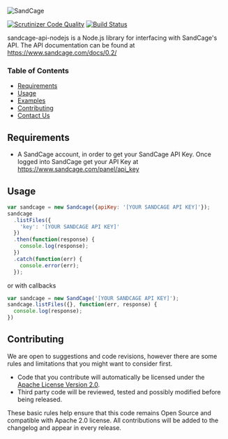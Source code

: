 ![SandCage](https://d18m5nnl28b2pp.cloudfront.net/p/a/img/header.png)

[![Scrutinizer Code Quality](https://scrutinizer-ci.com/g/sandcage/sandcage-api-nodejs/badges/quality-score.png?b=master)](https://scrutinizer-ci.com/g/sandcage/sandcage-api-nodejs/?branch=master)
[![Build Status](https://travis-ci.org/sandcage/sandcage-api-nodejs.svg?branch=master)](https://travis-ci.org/sandcage/sandcage-api-nodejs)

sandcage-api-nodejs is a Node.js library for interfacing with SandCage's API. The API documentation can be found at https://www.sandcage.com/docs/0.2/


### Table of Contents
* [Requirements](https://github.com/sandcage/sandcage-api-nodejs/blob/master/README.md#requirements)
* [Usage](https://github.com/sandcage/sandcage-api-nodejs/blob/master/README.md#usage)
* [Examples](https://github.com/sandcage/sandcage-api-nodejs/tree/master/examples)
* [Contributing](https://github.com/sandcage/sandcage-api-nodejs/blob/master/README.md#contribute)
* [Contact Us](https://www.sandcage.com/contact)


<a name="requirements" /></a>
## Requirements

* A SandCage account, in order to get your SandCage API Key. Once logged into SandCage get your API Key at https://www.sandcage.com/panel/api_key


<a name="usage" /></a>
## Usage

```javascript
var sandcage = new Sandcage({apiKey: '[YOUR SANDCAGE API KEY]'});
sandcage
  .listFiles({
    'key': '[YOUR SANDCAGE API KEY]'
  })
  .then(function(response) {
    console.log(response);
  })
  .catch(function(err) {
    console.error(err);
  });
```

or with callbacks

```javascript
var sandcage = new SandCage('[YOUR SANDCAGE API KEY]');
sandcage.listFiles({}, function(err, response) {
  console.log(response);
})
```

<a name="contribute" /></a>
## Contributing

We are open to suggestions and code revisions, however there are some rules and limitations that you might want to consider first.

* Code that you contribute will automatically be licensed under the [Apache License Version 2.0](https://github.com/sandcage/sandcage-api-nodejs/blob/master/LICENSE).
* Third party code will be reviewed, tested and possibly modified before being released.

These basic rules help ensure that this code remains Open Source and compatible with Apache 2.0 license. All contributions will be added to the changelog and appear in every release.